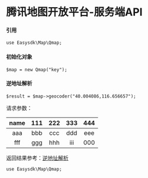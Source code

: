 # 腾讯地图开放平台-服务端API

#### 引用
` use Easysdk\Map\Qmap; `

#### 初始化对象
` $map = new Qmap("key"); `

#### 逆地址解析
` $result = $map->geocoder("40.004086,116.656657"); `

请求参数：

name | 111 | 222 | 333 | 444
:-: | :-: | :-: | :-: | :-:
aaa | bbb | ccc | ddd | eee| 
fff | ggg| hhh | iii | 000|


返回结果参考：[逆地址解析](https://lbs.qq.com/webservice_v1/guide-gcoder.html)

```
use Easysdk\Map\Qmap;



```
